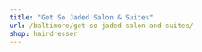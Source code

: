 ```yaml
---
title: "Get So Jaded Salon & Suites"
url: /baltimore/get-so-jaded-salon-and-suites/
shop: hairdresser
---
```

